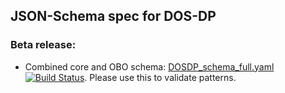 ## JSON-Schema spec for DOS-DP

### Beta release:

* Combined core and OBO schema: [DOSDP_schema_full.yaml](https://github.com/dosumis/dead_simple_owl_design_patterns/blob/master/spec/DOSDP_schema_full.yaml) [![Build Status](https://travis-ci.org/dosumis/dead_simple_owl_design_patterns.svg?branch=master)](https://travis-ci.org/dosumis/dead_simple_owl_design_patterns).  Please use this to validate patterns.


    
  

